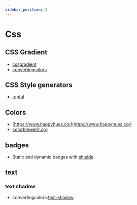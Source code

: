 ```yaml
---
sidebar_position: 2
---
```


# Css

## CSS Gradient
- [cssgradient](https://cssgradient.io/)
- [convertingcolors](https://convertingcolors.com/css-gradient.html)

## CSS Style generators
- [toptal](https://www.toptal.com/developers/css3maker)

## Colors

- [https://www.happyhues.co/](https://www.happyhues.co/)
- [colorbrewer2.org](https://colorbrewer2.org/#type=sequential&scheme=BuGn&n=3)

## badges

- Static and dynamic badges with [shields](https://https://shields.io/.io/)

## text
### text shadow
- convertingcolors:[text-shadow](https://convertingcolors.com/css-text-shadow.html)
